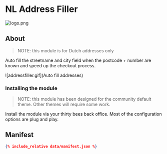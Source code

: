 # NL Address Filler
![logo.png](Logo)

## About

> NOTE: this module is for Dutch addresses only

Auto fill the streetname and city field when the postcode + number are known and speed up the checkout process.

![addressfiller.gif](Auto fill addresses)

### Installing the module

> NOTE: this module has been designed for the community default theme. Other themes will require some work.

Install the module via your thirty bees back office. Most of the configuration options are plug and play.

## Manifest
```json
{% include_relative data/manifest.json %} 
```
